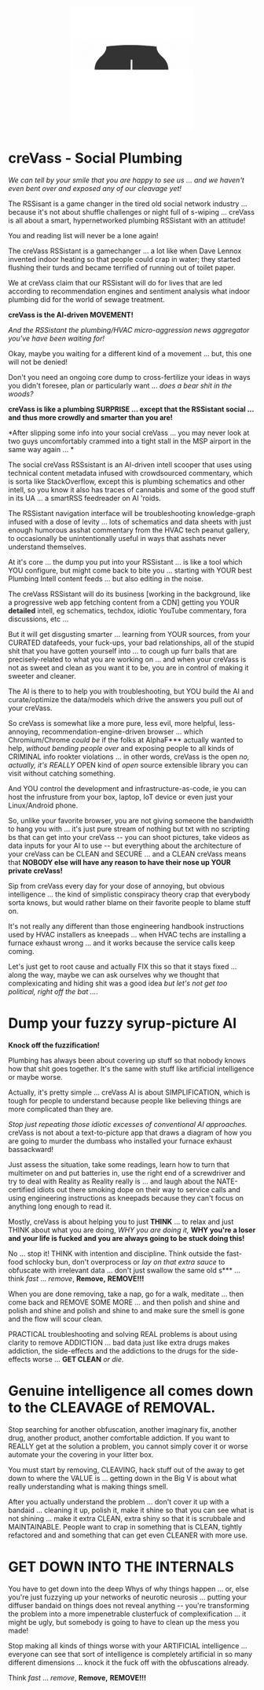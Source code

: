 <p align="center">
    <img src="./docs/source/temp_logo_hq.png" width="250">
</p>

creVass - Social Plumbing
=========================

*We can tell by your smile that you are happy to see us ... and we haven't even bent over and exposed any of our cleavage yet!*  

The RSSisant is a game changer in the tired old social network industry ... because it's not about shuffle challenges or night full of s-wiping ... creVass is all about a smart, hypernetworked plumbing RSSistant with an attitude!  

You and reading list will never be a lone again!  

The creVass RSSistant is a gamechanger ... a lot like when Dave Lennox invented indoor heating so that people could crap in water; they started flushing their turds and became terrified of running out of toilet paper. 

We at creVass claim that our RSSistant will do for lives that are led according to recommendation engines and sentiment analysis what indoor plumbing did for the world of sewage treatment. 

**creVass is the AI-driven MOVEMENT!**

*And the RSSistant the plumbing/HVAC micro-aggression news aggregator you've have been waiting for!*

Okay, maybe you waiting for a different kind of a movement ... but, this one will not be denied!

Don't you need an ongoing core dump to cross-fertilize your ideas in ways you didn't foresee, plan or particularly want ... *does a bear shit in the woods?*

**creVass is like a plumbing SURPRISE ... except that the RSSistant social ... and thus more crowdly and smarter than you are!**

*After slipping some info into your social creVass ... you may never look at two guys uncomfortably crammed into a tight stall in the MSP airport in the same way again ... *

The social creVass RSSsistant is an AI-driven intell scooper that uses using technical content metadata infused with crowdsourced commentary, which is sorta like StackOverflow, except this is plumbing schematics and other intell, so you know it also has traces of cannabis and some of the good stuff in its UA ... a smartRSS feedreader on AI 'roids.

The RSSistant navigation interface will be troubleshooting knowledge-graph infused with a dose of levity ... lots of schematics and data sheets with just enough humorous asshat commentary from the HVAC tech peanut gallery, to occasionally be unintentionally useful in ways that asshats never understand themselves.

At it's core ... the dump you put into your RSSistant ... is like a tool which YOU configure, but might come back to bite you ... starting with YOUR best Plumbing Intell content feeds ... but also editing in the noise.

The creVass RSSistant will do its business [working in the background, like a progressive web app fetching content from a CDN] getting you YOUR **detailed** intell, eg schematics, techdox, idiotic YouTube commentary, fora discussions, etc ... 

But it will get disgusting smarter ... learning from YOUR sources, from your CURATED datafeeds, your fuck-ups, your bad relationships, all of the stupid shit that you have gotten yourself into ... to cough up furr balls that are precisely-related to what you are working on ... and when your creVass is not as sweet and clean as you want it to be, you are in control of making it sweeter and cleaner.

The AI is there to to help you with troubleshooting, but YOU build the AI and curate/optimize the data/models which drive the answers you pull out of your creVass.

So creVass is somewhat like a more pure, less evil, more helpful, less-annoying, recommendation-engine-driven browser ... which Chromium/Chrome *could be* if the folks at AlphaF*** actually wanted to help, *without bending people over* and exposing people to all kinds of CRIMINAL info rookter violations ... in other words, creVass is the open *no, actually, it's REALLY* OPEN kind of *open* source extensible library you can visit without catching something. 

And YOU control the development and infrastructure-as-code, ie you can host the infrusture from your box, laptop, IoT device or even just your Linux/Android phone.

So, unlike your favorite browser, you are not giving someone the bandwidth to hang you with ... it's just pure stream of nothing but txt with no scripting bs that can get into your creVass -- you can shoot pictures, take videos as data inputs for your AI to use -- but everything about the architecture of your creVass can be CLEAN and SECURE ... and a CLEAN creVass means that **NOBODY else will have any reason to have their nose up YOUR private creVass!**

Sip from creVass every day for your dose of annoying, but obvious intelligence ... the kind of simplistic conspiracy theory crap that everybody sorta knows, but would rather blame on their favorite people to blame stuff on. 

It's not really any different than those engineering handbook instructions used by HVAC installers as kneepads ... when HVAC techs are installing a furnace exhaust wrong ... and it works because the service calls keep coming.

Let's just get to root cause and actually FIX this so that it stays fixed ... along the way, maybe we can ask ourselves why we thought that complexicating and hiding shit was a good idea *but let's not get too political, right off the bat ...*.

Dump your fuzzy syrup-picture AI  
================================

**Knock off the fuzzification!**

Plumbing has always been about covering up stuff so that nobody knows how that shit goes together.  It's the same with stuff like artificial intelligence or maybe worse. 

Actually, it's pretty simple ... creVass AI is about SIMPLIFICATION, which is tough for people to understand because people like believing things are more complicated than they are.

*Stop just repeating those idiotic excesses of conventional AI approaches.* creVass is not about a text-to-picture app that draws a diagram of how you are going to murder the dumbass who installed your furnace exhaust bassackward!

Just assess the situation, take some readings, learn how to turn that multimeter on and put batteries in, use the right end of a screwdriver and try to deal with Reality as Reality really is ... and laugh about the NATE-certified idiots out there smoking dope on their way to service calls and using engineering instructions as kneepads because they can't focus on anything long enough to read it.

Mostly, creVass is about helping you to just **THINK** ... to relax and just THINK about what you are doing, *WHY you are doing it,* **WHY you're a loser and your life is fucked and you are always going to be stuck doing this!** 

No ... stop it!  THINK with intention and discipline. Think outside the fast-food schlocky bun, don't overprocess or *lay on that extra sauce* to obfuscate with irrelevant data ... don't just swallow the same old s*** ... think *fast* ... *remove*, **Remove,** **REMOVE!!!**

When you are done removing, take a nap, go for a walk, meditate ... then come back and REMOVE SOME MORE ... and then polish and shine and polish and shine and polish and shine to and make sure the smell is gone and the flow will scour clean.

PRACTICAL troubleshooting and solving REAL problems is about using clarity to remove ADDICTION ... bad data just like extra drugs makes addiction, the side-effects and the addictions to the drugs for the side-effects worse ... **GET CLEAN** *or die*.


Genuine intelligence all comes down to the CLEAVAGE of REMOVAL.
===============================================================

Stop searching for another obfuscation, another imaginary fix, another drug, another product, another comfortable addiction. If you want to REALLY get at the solution a problem, you cannot simply cover it or worse automate your the covering in your litter box.

You must start by removing, CLEAVING, hack stuff out of the away to get down to where the VALUE is ... getting down in the Big V is about what really understanding what is making things smell.

After you actually understand the problem ... don't cover it up with a bandaid ... cleaning it up, polish it, make it shine so that you can see what is not shining ... make it extra CLEAN, extra shiny so that it is scrubbale and MAINTAINABLE.
People want to crap in something that is CLEAN, tightly refactored and and something that can get even CLEANER with more use.

GET DOWN INTO THE INTERNALS
===========================


You have to get down into the deep Whys of why things happen ... or, else you're just fuzzying up your networks of neurotic neurosis ... putting your diffuser bandaid on things does not reveal anything -- you're transforming the problem into a more impenetrable clusterfuck of complexification ... it might be ugly, but somebody is going to have to clean up the mess you  made!

Stop making all kinds of things worse with your ARTIFICIAL intelligence ... everyone can see that sort of intelligence is completely artificial in so many different dimensions ... knock it the fuck off with the obfuscations already.

Think *fast* ... *remove*, **Remove,** **REMOVE!!!**

